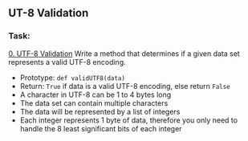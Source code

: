 ## UT-8 Validation
### Task:
[0. UTF-8 Validation](./0-validate_utf8.py)
Write a method that determines if a given data set represents a valid UTF-8 encoding.

* Prototype: `def validUTF8(data)`
* Return: `True` if data is a valid UTF-8 encoding, else return `False`
* A character in UTF-8 can be 1 to 4 bytes long
* The data set can contain multiple characters
* The data will be represented by a list of integers
* Each integer represents 1 byte of data, therefore you only need to handle the 8 least significant bits of each integer
